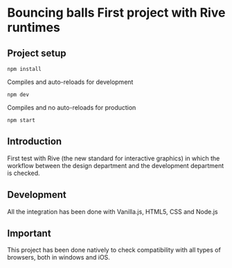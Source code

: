 # Bouncing balls First project with Rive runtimes

## Project setup

```
npm install
```

Compiles and auto-reloads for development

```
npm dev
```

Compiles and no auto-reloads for production

```
npm start
```

## Introduction

First test with Rive (the new standard for interactive graphics) in which the workflow between the design department and the development department is checked.

## Development

All the integration has been done with Vanilla.js, HTML5, CSS and Node.js

## Important

This project has been done natively to check compatibility with all types of browsers, both in windows and iOS.
